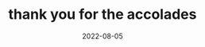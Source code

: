 ---
title: "thank you for the accolades"
date: 2022-08-05
related:
  - "I have decided to become a world famous artist"
tags:
  - fragment
---